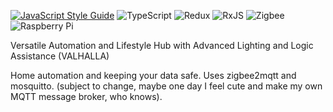 [![JavaScript Style Guide](https://img.shields.io/badge/code_style-standard-brightgreen.svg)](https://standardjs.com)
![TypeScript](https://img.shields.io/badge/typescript-%23007ACC.svg?style=for-the-badge&logo=typescript&logoColor=white)
![Redux](https://img.shields.io/badge/redux-%23593d88.svg?style=for-the-badge&logo=redux&logoColor=white)
![RxJS](https://img.shields.io/badge/rxjs-%23B7178C.svg?style=for-the-badge&logo=reactivex&logoColor=white)
![Zigbee](https://img.shields.io/badge/zigbee-%23EB0443.svg?style=for-the-badge&logo=zigbee&logoColor=white)
![Raspberry Pi](https://img.shields.io/badge/-RaspberryPi-C51A4A?style=for-the-badge&logo=Raspberry-Pi)

Versatile Automation and Lifestyle Hub with Advanced Lighting and Logic Assistance (VALHALLA)

Home automation and keeping your data safe. Uses zigbee2mqtt and mosquitto. (subject to change, maybe one day I feel cute and make my own MQTT message broker, who knows).

